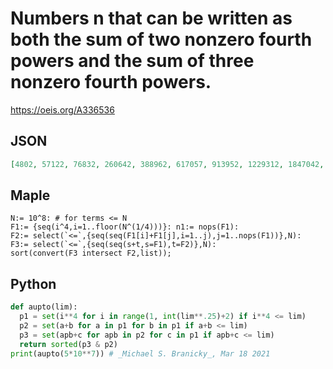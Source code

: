 # Numbers n that can be written as both the sum of two nonzero fourth powers and the sum of three nonzero fourth powers\.
https://oeis.org/A336536
## JSON
```JSON
[4802, 57122, 76832, 260642, 388962, 617057, 913952, 1229312, 1847042, 1957682, 3001250, 3502322, 3748322, 3959297, 4170272, 4626882, 6223392, 6837602, 6959682, 9872912, 11529602, 14623232, 19668992, 21112002, 27691682, 29552672, 31322912, 31505922, 35701250, 40127377, 40302242, 46712801, 48020000, 48355137]
```
## Maple
```Maple
N:= 10^8: # for terms <= N
F1:= {seq(i^4,i=1..floor(N^(1/4)))}: n1:= nops(F1):
F2:= select(`<=`,{seq(seq(F1[i]+F1[j],i=1..j),j=1..nops(F1))},N):
F3:= select(`<=`,{seq(seq(s+t,s=F1),t=F2)},N):
sort(convert(F3 intersect F2,list));
```
## Python
```Python
def aupto(lim):
  p1 = set(i**4 for i in range(1, int(lim**.25)+2) if i**4 <= lim)
  p2 = set(a+b for a in p1 for b in p1 if a+b <= lim)
  p3 = set(apb+c for apb in p2 for c in p1 if apb+c <= lim)
  return sorted(p3 & p2)
print(aupto(5*10**7)) # _Michael S. Branicky_, Mar 18 2021
```
